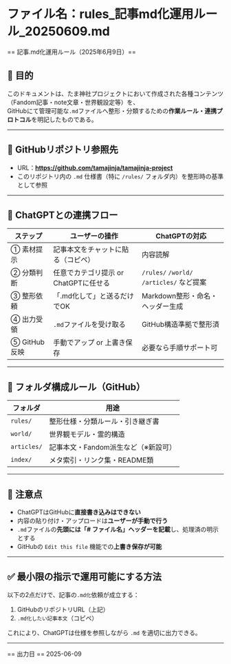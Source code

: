 # ファイル名：rules_記事md化運用ルール_20250609.md

== 記事.md化運用ルール（2025年6月9日）==

## 🎯 目的

このドキュメントは、たま神社プロジェクトにおいて作成された各種コンテンツ（Fandom記事・note文章・世界観設定等）を、  
GitHubにて管理可能な`.md`ファイルへ整形・分類するための**作業ルール・連携プロトコル**を明記したものである。

---

## 🔗 GitHubリポジトリ参照先

- URL：**https://github.com/tamajinja/tamajinja-project**
- このリポジトリ内の `.md` 仕様書（特に `/rules/` フォルダ内）を整形時の基準として参照

---

## 🔁 ChatGPTとの連携フロー

| ステップ | ユーザーの操作 | ChatGPTの対応 |
|----------|----------------|----------------|
| ① 素材提示 | 記事本文をチャットに貼る（コピペ） | 内容読解 |
| ② 分類判断 | 任意でカテゴリ提示 or ChatGPTに任せる | `/rules/` `/world/` `/articles/` など提案 |
| ③ 整形依頼 | 「.md化して」と送るだけでOK | Markdown整形・命名・ヘッダー生成 |
| ④ 出力受領 | `.md`ファイルを受け取る | GitHub構造準拠で整形済 |
| ⑤ GitHub反映 | 手動でアップ or 上書き保存 | 必要なら手順サポート可 |

---

## 📁 フォルダ構成ルール（GitHub）

| フォルダ | 用途 |
|---------|------|
| `rules/` | 整形仕様・分類ルール・引き継ぎ書 |
| `world/` | 世界観モデル・霊的構造 |
| `articles/` | 記事本文・Fandom派生など（※新設可） |
| `index/` | メタ索引・リンク集・README類 |

---

## 🧠 注意点

- ChatGPTはGitHubに**直接書き込みはできない**
- 内容の貼り付け・アップロードは**ユーザーが手動で行う**
- `.md`ファイルの**先頭には「# ファイル名」ヘッダーを記載**し、処理済の明示とする
- GitHubの `Edit this file` 機能での**上書き保存が可能**

---

## ✅ 最小限の指示で運用可能にする方法

以下の2点だけで、記事の`.md化`依頼が成立する：

1. GitHubのリポジトリURL（上記）
2. `.md化したい記事本文`（コピペ）

これにより、ChatGPTは仕様を参照しながら `.md` を適切に出力できる。

---

== 出力日 ==
2025-06-09
